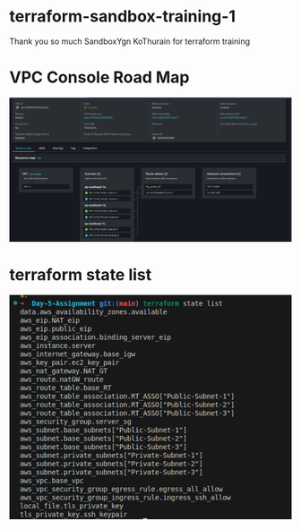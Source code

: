 # terraform-sandbox-training-1
Thank you so much SandboxYgn KoThurain for terraform training

# VPC Console Road Map
![alt text](<Screenshot from 2024-08-27 00-56-36.png>)

# terraform state list
![alt text](<Screenshot from 2024-08-27 00-57-27.png>)




